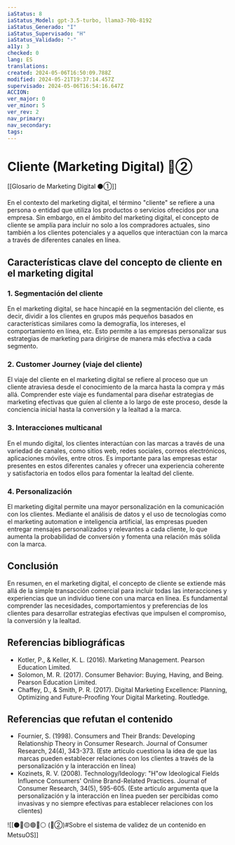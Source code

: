 ```yaml
---
iaStatus: 8
iaStatus_Model: gpt-3.5-turbo, llama3-70b-8192
iaStatus_Generado: "I"
iaStatus_Supervisado: "H"
iaStatus_Validado: "-"
a11y: 3
checked: 0
lang: ES
translations: 
created: 2024-05-06T16:50:09.788Z
modified: 2024-05-21T19:37:14.457Z
supervisado: 2024-05-06T16:54:16.647Z
ACCION: 
ver_major: 0
ver_minor: 5
ver_rev: 2
nav_primary: 
nav_secondary: 
tags:
---
```

# Cliente (Marketing Digital)  🔴②

[[Glosario de Marketing Digital ⚫①]]

En el contexto del marketing digital, el término "cliente" se refiere a una persona o entidad que utiliza los productos o servicios ofrecidos por una empresa. Sin embargo, en el ámbito del marketing digital, el concepto de cliente se amplía para incluir no solo a los compradores actuales, sino también a los clientes potenciales y a aquellos que interactúan con la marca a través de diferentes canales en línea.

## Características clave del concepto de cliente en el marketing digital

### 1. Segmentación del cliente

En el marketing digital, se hace hincapié en la segmentación del cliente, es decir, dividir a los clientes en grupos más pequeños basados en características similares como la demografía, los intereses, el comportamiento en línea, etc. Esto permite a las empresas personalizar sus estrategias de marketing para dirigirse de manera más efectiva a cada segmento.

### 2. Customer Journey (viaje del cliente)

El viaje del cliente en el marketing digital se refiere al proceso que un cliente atraviesa desde el conocimiento de la marca hasta la compra y más allá. Comprender este viaje es fundamental para diseñar estrategias de marketing efectivas que guíen al cliente a lo largo de este proceso, desde la conciencia inicial hasta la conversión y la lealtad a la marca.

### 3. Interacciones multicanal

En el mundo digital, los clientes interactúan con las marcas a través de una variedad de canales, como sitios web, redes sociales, correos electrónicos, aplicaciones móviles, entre otros. Es importante para las empresas estar presentes en estos diferentes canales y ofrecer una experiencia coherente y satisfactoria en todos ellos para fomentar la lealtad del cliente.

### 4. Personalización

El marketing digital permite una mayor personalización en la comunicación con los clientes. Mediante el análisis de datos y el uso de tecnologías como el marketing automation e inteligencia artificial, las empresas pueden entregar mensajes personalizados y relevantes a cada cliente, lo que aumenta la probabilidad de conversión y fomenta una relación más sólida con la marca.

## Conclusión

En resumen, en el marketing digital, el concepto de cliente se extiende más allá de la simple transacción comercial para incluir todas las interacciones y experiencias que un individuo tiene con una marca en línea. Es fundamental comprender las necesidades, comportamientos y preferencias de los clientes para desarrollar estrategias efectivas que impulsen el compromiso, la conversión y la lealtad.

## Referencias bibliográficas

* Kotler, P., & Keller, K. L. (2016). Marketing Management. Pearson Education Limited.
* Solomon, M. R. (2017). Consumer Behavior: Buying, Having, and Being. Pearson Education Limited.
* Chaffey, D., & Smith, P. R. (2017). Digital Marketing Excellence: Planning, Optimizing and Future-Proofing Your Digital Marketing. Routledge.

## Referencias que refutan el contenido

* Fournier, S. (1998). Consumers and Their Brands: Developing Relationship Theory in Consumer Research. Journal of Consumer Research, 24(4), 343-373. (Este artículo cuestiona la idea de que las marcas pueden establecer relaciones con los clientes a través de la personalización y la interacción en línea)
* Kozinets, R. V. (2008). Technology/Ideology: "H"ow Ideological Fields Influence Consumers' Online Brand-Related Practices. Journal of Consumer Research, 34(5), 595-605. (Este artículo argumenta que la personalización y la interacción en línea pueden ser percibidas como invasivas y no siempre efectivas para establecer relaciones con los clientes)

![[⚫🔴🟡🟢🔵⚪ (🔴②)#Sobre el sistema de validez de un contenido en MetsuOS]]